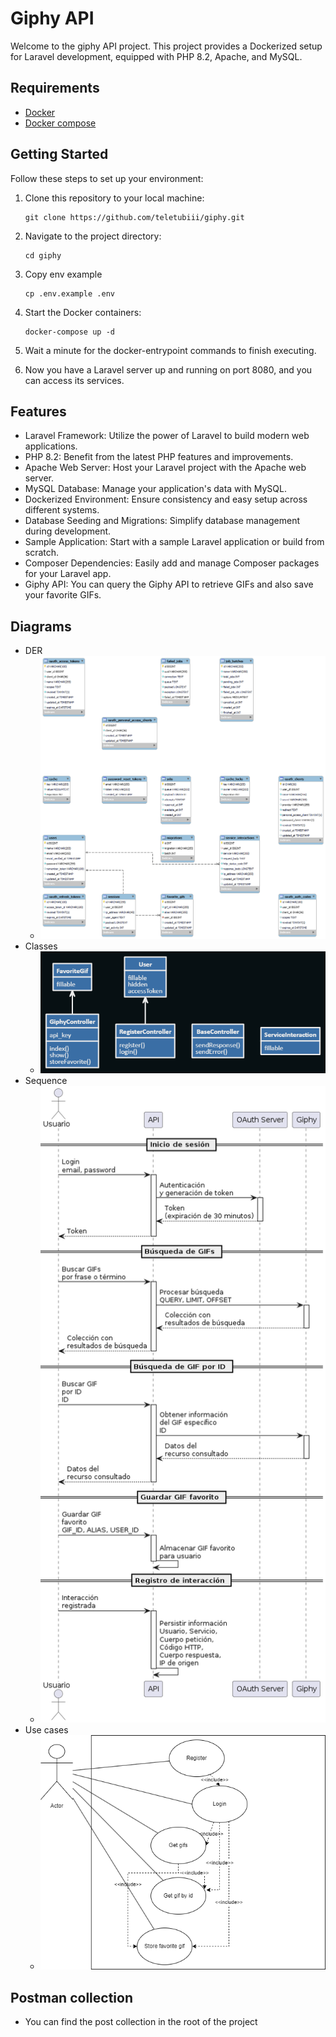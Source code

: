 # Giphy API

Welcome to the giphy API project. This project provides a Dockerized setup for Laravel development, equipped with PHP 8.2, Apache, and MySQL.

## Requirements

* [Docker](https://docs.docker.com/get-docker/)
* [Docker compose](https://docs.docker.com/compose/install/)

## Getting Started

Follow these steps to set up your environment:

1. Clone this repository to your local machine:
   ```
   git clone https://github.com/teletubiii/giphy.git
   ```
2. Navigate to the project directory:
    ```
    cd giphy
    ```
3. Copy env example
    ```
    cp .env.example .env 
    ```
4. Start the Docker containers:
    ```
    docker-compose up -d
    ```
5. Wait a minute for the docker-entrypoint commands to finish executing.

6. Now you have a Laravel server up and running on port 8080, and you can access its services.


## Features

- Laravel Framework: Utilize the power of Laravel to build modern web applications.
- PHP 8.2: Benefit from the latest PHP features and improvements.
- Apache Web Server: Host your Laravel project with the Apache web server.
- MySQL Database: Manage your application's data with MySQL.
- Dockerized Environment: Ensure consistency and easy setup across different systems.
- Database Seeding and Migrations: Simplify database management during development.
- Sample Application: Start with a sample Laravel application or build from scratch.
- Composer Dependencies: Easily add and manage Composer packages for your Laravel app.
- Giphy API: You can query the Giphy API to retrieve GIFs and also save your favorite GIFs.

## Diagrams
* DER
    - ![DER](./diagrams/der.png)
* Classes
    - ![Classes](./diagrams/classes.png)
* Sequence
    - ![Sequence](./diagrams/sequence.png)
* Use cases
    - ![Use cases](./diagrams/use-cases.png)

## Postman collection

- You can find the post collection in the root of the project